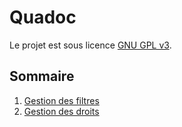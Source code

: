 # Quadoc

Le projet est sous licence [GNU GPL v3](copying).

## Sommaire

1. [Gestion des filtres](my_docs/fr/gestion-filtres.md)
2. [Gestion des droits](my_docs/fr/gestion-droits.md)
